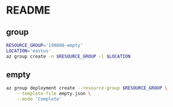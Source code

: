 # README

## group
```bash
RESOURCE_GROUP='190800-empty'
LOCATION='eastus'
az group create -n $RESOURCE_GROUP -l $LOCATION
```

## empty
```bash
az group deployment create --resource-group $RESOURCE_GROUP \
    --template-file empty.json \
    --mode 'Complete'
```
